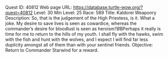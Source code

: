 Quest ID: 40812
Web page URL: https://database.turtle-wow.org/?quest=40812
Level: 30
Min Level: 25
Race: 589
Title: Kaldorei Weaponry
Description: So, that is the judgement of the High Priestess, is it. What a joke. My desire to save lives is seen as cowardice, whereas the commander’s desire for bloodlust is seen as heroism?$B$BPerhaps it really is time for me to return to the hills of my youth. I shall fly with the hawks, swim with the fish and hunt with the wolves, and I expect I will find far less duplicity amongst all of them than with your sentinel friends.
Objective: Return to Commander Starwind for a reward.
